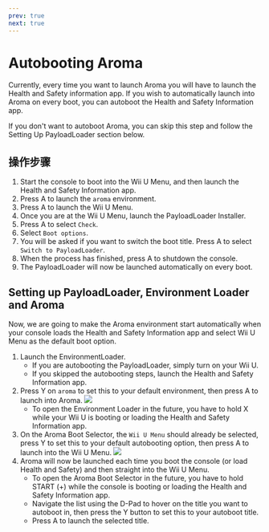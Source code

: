 ```yaml
---
prev: true
next: true
---
```


# Autobooting Aroma

Currently, every time you want to launch Aroma you will have to launch the Health and Safety information app. If you wish to automatically launch into Aroma on every boot, you can autoboot the Health and Safety Information app.

If you don't want to autoboot Aroma, you can skip this step and follow the Setting Up PayloadLoader section below.

## 操作步骤

1. Start the console to boot into the Wii U Menu, and then launch the Health and Safety Information app.
2. Press A to launch the `aroma` environment.
3. Press A to launch the Wii U Menu.
4. Once you are at the Wii U Menu, launch the PayloadLoader Installer.
5. Press A to select `Check`.
6. Select `Boot options`.
7. You will be asked if you want to switch the boot title. Press A to select `Switch to PayloadLoader`.
8. When the process has finished, press A to shutdown the console.
9. The PayloadLoader will now be launched automatically on every boot.

## Setting up PayloadLoader, Environment Loader and Aroma

Now, we are going to make the Aroma environment start automatically when your console loads the Health and Safety Information app and select Wii U Menu as the default boot option.

1. Launch the EnvironmentLoader.
   - If you are autobooting the PayloadLoader, simply turn on your Wii U.
   - If you skipped the autobooting steps, launch the Health and Safety Information app.
2. Press Y on `aroma` to set this to your default environment, then press A to launch into Aroma.
   ![](/assets/img/guide/EL_Highlight.png)
   - To open the Environment Loader in the future, you have to hold X while your Wii U is booting or loading the Health and Safety Information app.
3. On the Aroma Boot Selector, the `Wii U Menu` should already be selected, press Y to set this to your default autobooting option, then press A to launch into the Wii U Menu.
   ![](/assets/img/guide/ABM_Highlight.png)
4. Aroma will now be launched each time you boot the console (or load Health and Safety) and then straight into the Wii U Menu.
   - To open the Aroma Boot Selector in the future, you have to hold START (+) while the console is booting or loading the Health and Safety Information app.
   - Navigate the list using the D-Pad to hover on the title you want to autoboot in, then press the Y button to set this to your autoboot title.
   - Press A to launch the selected title.
